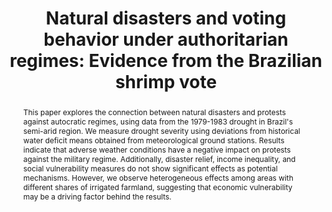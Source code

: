 ---
title        : "Natural disasters and voting behavior under authoritarian regimes: Evidence from the Brazilian shrimp vote"
collection   : projects
permalink    : /projects/natural-disasters-and-voting-behavior
doilink      : https://papers.ssrn.com/sol3/papers.cfm?abstract_id=4249006
journal      : "Under review"
year         :
coauthors    : {"Renata Caldas" : "https://sites.google.com/site/renatamcaldas/",
                "Francisco Cavalcanti" : "https://sites.google.com/view/franciscocavalcanti/" ,
                "Rodrigo Schneider" : "https://sites.google.com/view/rodrigoaraujoschneider"}
abstract     : "This paper explores the connection between natural disasters and protests against autocratic regimes, using data from the 1979-1983 drought in Brazil's semi-arid region. We measure drought severity using deviations from historical water deficit means obtained from meteorological ground stations. Results indicate that adverse weather conditions have a negative impact on protests against the military regime. Additionally, disaster relief, income inequality, and social vulnerability measures do not show significant effects as potential mechanisms. However, we observe heterogeneous effects among areas with different shares of irrigated farmland, suggesting that economic vulnerability may be a driving factor behind the results."
presentations: {Annual Conference of the Society for the Advancement of Economic Theory (2022), 
                4th Florida Workshop in Applied and Theoretical Economics (2022), 
                PUC-Rio (2023),
                Sustain-A-Bull Series - USF (2023), 
                UFPE/PIMES (2023),  
                Universidade Catolica de Brasilia (2023),  
                5th Florida Workshop in Applied and Theoretical Economics (2023),  
                LACEA Meeting (2023),
                Society for Institutional & Organizational Economics}  
---